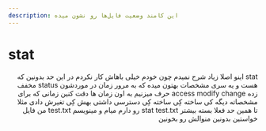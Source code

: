 ```yaml
---
description: این کامند وضعیت فایل‌ها رو نشون میده
---
```


# stat

<p align="right">اینو اصلا زیاد شرح نمیدم چون خودم خیلی باهاش کار نکردم در این حد بدونین که stat مخفف status هست و یه سری مشخصات بهتون میده که به مرور زمان در موردشون حرف میزنیم به اون زمان ها دقت کنین زمانی که برای access modify change زده مشخصاته دیگه کی ساخته کِی ساخته کِی دسترسی داشتی بهش کِی تغیرش دادی مثلا من فایل test.txt رو دارم میام و مینویسم stat test.txt تا همین حد فعلا بسته بیشتر خواستین بدونین منوالش رو بخونین</p>
